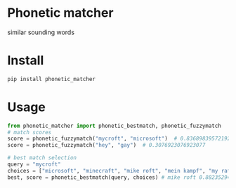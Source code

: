 # Phonetic matcher

similar sounding words

# Install

```bash
pip install phonetic_matcher
```

# Usage

```python
from phonetic_matcher import phonetic_bestmatch, phonetic_fuzzymatch
# match scores
score = phonetic_fuzzymatch("mycroft", "microsoft")  # 0.8368983957219251
score = phonetic_fuzzymatch("hey", "gay")  # 0.3076923076923077

# best match selection
query = "mycroft"
choices = ["microsoft", "minecraft", "mike roft", "mein kampf", "my raft"]
best, score = phonetic_bestmatch(query, choices) # mike roft 0.8823529411764706
```